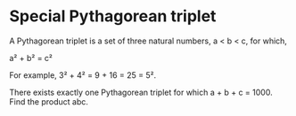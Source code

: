 # Special Pythagorean triplet

A Pythagorean triplet is a set of three natural numbers, a < b < c, for which,

a² + b² = c²

For example, 3² + 4² = 9 + 16 = 25 = 5².

There exists exactly one Pythagorean triplet for which a + b + c = 1000.  
Find the product abc.